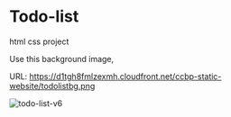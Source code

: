 # Todo-list
html css project

Use this background image,

URL: https://d1tgh8fmlzexmh.cloudfront.net/ccbp-static-website/todolistbg.png

![todo-list-v6](https://github.com/user-attachments/assets/29b2959c-b618-4349-95a8-3f1295a2a5a1)

